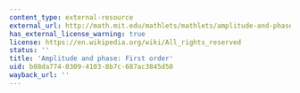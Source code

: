 ```yaml
---
content_type: external-resource
external_url: http://math.mit.edu/mathlets/mathlets/amplitude-and-phase-1st-order/
has_external_license_warning: true
license: https://en.wikipedia.org/wiki/All_rights_reserved
status: ''
title: 'Amplitude and phase: First order'
uid: b08da774-0309-4103-8b7c-687ac3845d50
wayback_url: ''
---
```

